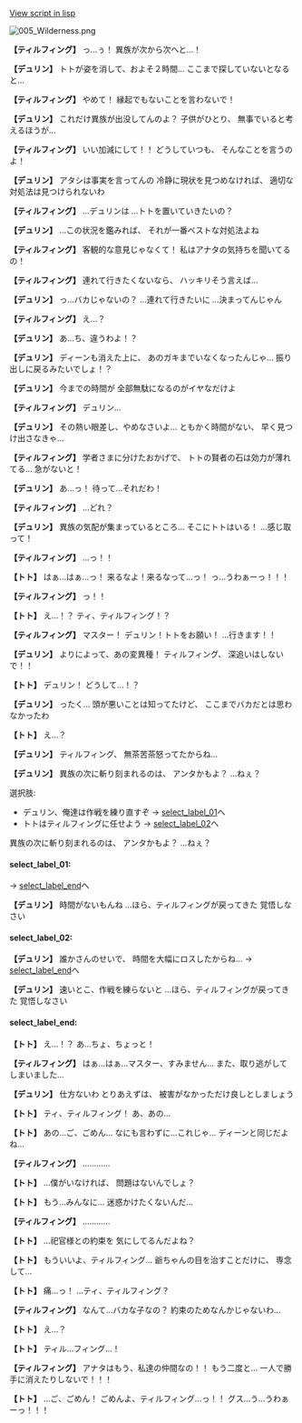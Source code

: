 [View script in lisp](../scripts/1531003.txt)

![005_Wilderness.png](../images/backgrounds/005_Wilderness.png)

**【ティルフィング】**
っ…ぅ！
異族が次から次へと…！

**【デュリン】**
トトが姿を消して、およそ２時間…
ここまで探していないとなると…

**【ティルフィング】**
やめて！
縁起でもないことを言わないで！

**【デュリン】**
これだけ異族が出没してんのよ？
子供がひとり、
無事でいると考えるほうが…

**【ティルフィング】**
いい加減にして！！
どうしていつも、
そんなことを言うのよ！

**【デュリン】**
アタシは事実を言ってんの
冷静に現状を見つめなければ、
適切な対処法は見つけられないわ

**【ティルフィング】**
…デュリンは
…トトを置いていきたいの？

**【デュリン】**
…この状況を鑑みれば、
それが一番ベストな対処法よね

**【ティルフィング】**
客観的な意見じゃなくて！
私はアナタの気持ちを聞いてるの！

**【ティルフィング】**
連れて行きたくないなら、
ハッキリそう言えば…

**【デュリン】**
っ…バカじゃないの？
…連れて行きたいに
…決まってんじゃん

**【ティルフィング】**
え…？

**【デュリン】**
あ…ち、違うわよ！？

**【デュリン】**
ディーンも消えた上に、
あのガキまでいなくなったんじゃ…
振り出しに戻るみたいでしょ！？

**【デュリン】**
今までの時間が
全部無駄になるのがイヤなだけよ

**【ティルフィング】**
デュリン…

**【デュリン】**
その熱い眼差し、やめなさいよ…
ともかく時間がない、
早く見つけ出さなきゃ…

**【ティルフィング】**
学者さまに分けたおかげで、
トトの賢者の石は効力が薄れてる…
急がないと！

**【デュリン】**
あ…っ！
待って…それだわ！

**【ティルフィング】**
…どれ？

**【デュリン】**
異族の気配が集まっているところ…
そこにトトはいる！
…感じ取って！

**【ティルフィング】**
…っ！！

**【トト】**
はぁ…はぁ…っ！
来るなよ！来るなって…っ！
っ…うわぁーっ！！！

**【ティルフィング】**
っ！！

**【トト】**
え…！？
ティ、ティルフィング！？

**【ティルフィング】**
マスター！
デュリン！トトをお願い！
…行きます！！

**【デュリン】**
よりによって、あの変異種！
ティルフィング、
深追いはしないで！！

**【トト】**
デュリン！
どうして…！？

**【デュリン】**
ったく…
頭が悪いことは知ってたけど、
ここまでバカだとは思わなかったわ

**【トト】**
え…？

**【デュリン】**
ティルフィング、
無茶苦茶怒ってたからね…

**【デュリン】**
異族の次に斬り刻まれるのは、
アンタかもよ？
…ねぇ？

選択肢:
- デュリン、俺達は作戦を練り直すぞ → [select_label_01](#select_label_01)へ
- トトはティルフィングに任せよう → [select_label_02](#select_label_02)へ

異族の次に斬り刻まれるのは、
アンタかもよ？
…ねぇ？

#### select_label_01:
 → [select_label_end](#select_label_end)へ

**【デュリン】**
時間がないもんね
…ほら、ティルフィングが戻ってきた
覚悟しなさい

#### select_label_02:

**【デュリン】**
誰かさんのせいで、
時間を大幅にロスしたからね…
 → [select_label_end](#select_label_end)へ

**【デュリン】**
速いとこ、作戦を練らないと
…ほら、ティルフィングが戻ってきた
覚悟しなさい

#### select_label_end:

**【トト】**
え…！？
あ…ちょ、ちょっと！

**【ティルフィング】**
はぁ…はぁ…マスター、すみません…
また、取り逃がしてしまいました…

**【デュリン】**
仕方ないわ
とりあえずは、
被害がなかっただけ良しとしましょう

**【トト】**
ティ、ティルフィング！
あ、あの…

**【トト】**
あの…ご、ごめん…
なにも言わずに…これじゃ…
ディーンと同じだよね…

**【ティルフィング】**
…………

**【トト】**
…僕がいなければ、
問題はないんでしょ？

**【トト】**
もう…みんなに…
迷惑かけたくないんだ…

**【ティルフィング】**
…………

**【トト】**
…祀官様との約束を
気にしてるんだよね？

**【トト】**
もういいよ、ティルフィング…
爺ちゃんの目を治すことだけに、
専念して…

**【トト】**
痛…っ！
…ティ、ティルフィング？

**【ティルフィング】**
なんて…バカな子なの？
約束のためなんかじゃないわ…

**【トト】**
え…？

**【トト】**
ティル…フィング…！

**【ティルフィング】**
アナタはもう、私達の仲間なの！！
もう二度と…
一人で勝手に消えたりしないで！！！

**【トト】**
…ご、ごめん！
ごめんよ、ティルフィング…っ！！
グス…う…うわぁーっ！！！